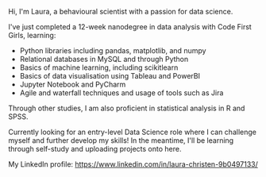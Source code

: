 Hi, I'm Laura, a behavioural scientist with a passion for data science. 

I've just completed a 12-week nanodegree in data analysis with Code First Girls, learning:

- Python libraries including pandas, matplotlib, and numpy
- Relational databases in MySQL and through Python
- Basics of machine learning, including scikitlearn
- Basics of data visualisation using Tableau and PowerBI
- Jupyter Notebook and PyCharm
- Agile and waterfall techniques and usage of tools such as Jira 

Through other studies, I am also proficient in statistical analysis in R and SPSS. 

Currently looking for an entry-level Data Science role where I can challenge myself and further develop my skills! 
In the meantime, I'll be learning through self-study and uploading projects onto here.

My LinkedIn profile: https://www.linkedin.com/in/laura-christen-9b0497133/
